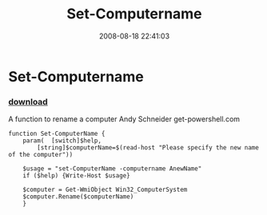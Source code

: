 ﻿---
pid:            533
poster:         Andy Schneider
title:          Set-Computername
date:           2008-08-18 22:41:03
format:         posh
parent:         0
parent:         0

---

# Set-Computername

### [download](533.ps1)

A function to rename a computer
Andy Schneider
get-powershell.com

```posh
function Set-ComputerName {
	param(	[switch]$help,
		[string]$computerName=$(read-host "Please specify the new name of the computer"))
			
	$usage = "set-ComputerName -computername AnewName"
	if ($help) {Write-Host $usage}
	
	$computer = Get-WmiObject Win32_ComputerSystem
	$computer.Rename($computerName)
	}
```
